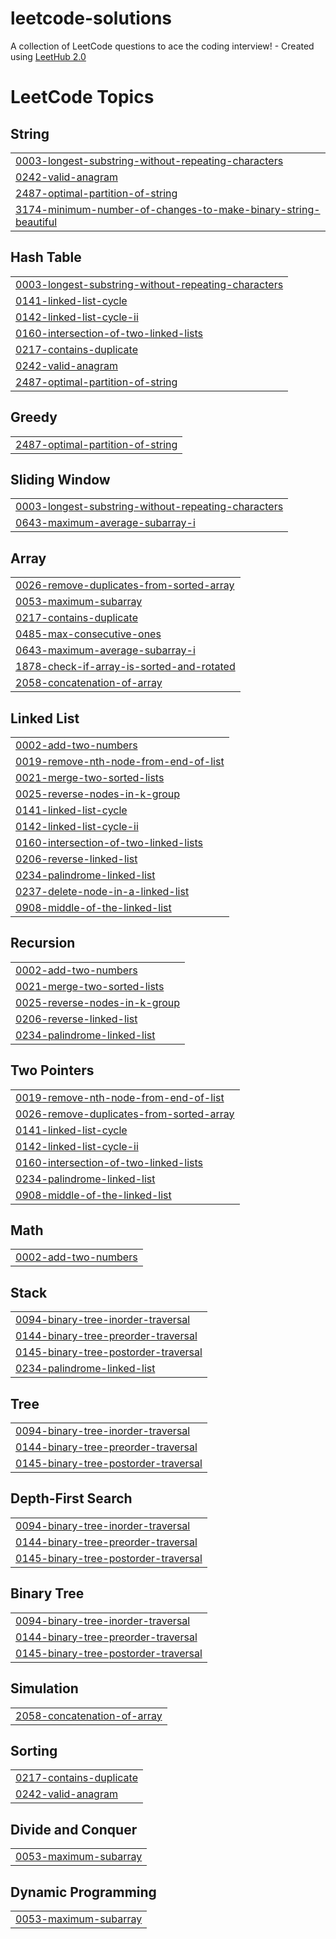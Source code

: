 # leetcode-solutions
A collection of LeetCode questions to ace the coding interview! - Created using [LeetHub 2.0](https://github.com/maitreya2954/LeetHub-2.0-Firefox)

<!---LeetCode Topics Start-->
# LeetCode Topics
## String
|  |
| ------- |
| [0003-longest-substring-without-repeating-characters](https://github.com/SanchitB23/leetcode-solutions/tree/master/0003-longest-substring-without-repeating-characters) |
| [0242-valid-anagram](https://github.com/SanchitB23/leetcode-solutions/tree/master/0242-valid-anagram) |
| [2487-optimal-partition-of-string](https://github.com/SanchitB23/leetcode-solutions/tree/master/2487-optimal-partition-of-string) |
| [3174-minimum-number-of-changes-to-make-binary-string-beautiful](https://github.com/SanchitB23/leetcode-solutions/tree/master/3174-minimum-number-of-changes-to-make-binary-string-beautiful) |
## Hash Table
|  |
| ------- |
| [0003-longest-substring-without-repeating-characters](https://github.com/SanchitB23/leetcode-solutions/tree/master/0003-longest-substring-without-repeating-characters) |
| [0141-linked-list-cycle](https://github.com/SanchitB23/leetcode-solutions/tree/master/0141-linked-list-cycle) |
| [0142-linked-list-cycle-ii](https://github.com/SanchitB23/leetcode-solutions/tree/master/0142-linked-list-cycle-ii) |
| [0160-intersection-of-two-linked-lists](https://github.com/SanchitB23/leetcode-solutions/tree/master/0160-intersection-of-two-linked-lists) |
| [0217-contains-duplicate](https://github.com/SanchitB23/leetcode-solutions/tree/master/0217-contains-duplicate) |
| [0242-valid-anagram](https://github.com/SanchitB23/leetcode-solutions/tree/master/0242-valid-anagram) |
| [2487-optimal-partition-of-string](https://github.com/SanchitB23/leetcode-solutions/tree/master/2487-optimal-partition-of-string) |
## Greedy
|  |
| ------- |
| [2487-optimal-partition-of-string](https://github.com/SanchitB23/leetcode-solutions/tree/master/2487-optimal-partition-of-string) |
## Sliding Window
|  |
| ------- |
| [0003-longest-substring-without-repeating-characters](https://github.com/SanchitB23/leetcode-solutions/tree/master/0003-longest-substring-without-repeating-characters) |
| [0643-maximum-average-subarray-i](https://github.com/SanchitB23/leetcode-solutions/tree/master/0643-maximum-average-subarray-i) |
## Array
|  |
| ------- |
| [0026-remove-duplicates-from-sorted-array](https://github.com/SanchitB23/leetcode-solutions/tree/master/0026-remove-duplicates-from-sorted-array) |
| [0053-maximum-subarray](https://github.com/SanchitB23/leetcode-solutions/tree/master/0053-maximum-subarray) |
| [0217-contains-duplicate](https://github.com/SanchitB23/leetcode-solutions/tree/master/0217-contains-duplicate) |
| [0485-max-consecutive-ones](https://github.com/SanchitB23/leetcode-solutions/tree/master/0485-max-consecutive-ones) |
| [0643-maximum-average-subarray-i](https://github.com/SanchitB23/leetcode-solutions/tree/master/0643-maximum-average-subarray-i) |
| [1878-check-if-array-is-sorted-and-rotated](https://github.com/SanchitB23/leetcode-solutions/tree/master/1878-check-if-array-is-sorted-and-rotated) |
| [2058-concatenation-of-array](https://github.com/SanchitB23/leetcode-solutions/tree/master/2058-concatenation-of-array) |
## Linked List
|  |
| ------- |
| [0002-add-two-numbers](https://github.com/SanchitB23/leetcode-solutions/tree/master/0002-add-two-numbers) |
| [0019-remove-nth-node-from-end-of-list](https://github.com/SanchitB23/leetcode-solutions/tree/master/0019-remove-nth-node-from-end-of-list) |
| [0021-merge-two-sorted-lists](https://github.com/SanchitB23/leetcode-solutions/tree/master/0021-merge-two-sorted-lists) |
| [0025-reverse-nodes-in-k-group](https://github.com/SanchitB23/leetcode-solutions/tree/master/0025-reverse-nodes-in-k-group) |
| [0141-linked-list-cycle](https://github.com/SanchitB23/leetcode-solutions/tree/master/0141-linked-list-cycle) |
| [0142-linked-list-cycle-ii](https://github.com/SanchitB23/leetcode-solutions/tree/master/0142-linked-list-cycle-ii) |
| [0160-intersection-of-two-linked-lists](https://github.com/SanchitB23/leetcode-solutions/tree/master/0160-intersection-of-two-linked-lists) |
| [0206-reverse-linked-list](https://github.com/SanchitB23/leetcode-solutions/tree/master/0206-reverse-linked-list) |
| [0234-palindrome-linked-list](https://github.com/SanchitB23/leetcode-solutions/tree/master/0234-palindrome-linked-list) |
| [0237-delete-node-in-a-linked-list](https://github.com/SanchitB23/leetcode-solutions/tree/master/0237-delete-node-in-a-linked-list) |
| [0908-middle-of-the-linked-list](https://github.com/SanchitB23/leetcode-solutions/tree/master/0908-middle-of-the-linked-list) |
## Recursion
|  |
| ------- |
| [0002-add-two-numbers](https://github.com/SanchitB23/leetcode-solutions/tree/master/0002-add-two-numbers) |
| [0021-merge-two-sorted-lists](https://github.com/SanchitB23/leetcode-solutions/tree/master/0021-merge-two-sorted-lists) |
| [0025-reverse-nodes-in-k-group](https://github.com/SanchitB23/leetcode-solutions/tree/master/0025-reverse-nodes-in-k-group) |
| [0206-reverse-linked-list](https://github.com/SanchitB23/leetcode-solutions/tree/master/0206-reverse-linked-list) |
| [0234-palindrome-linked-list](https://github.com/SanchitB23/leetcode-solutions/tree/master/0234-palindrome-linked-list) |
## Two Pointers
|  |
| ------- |
| [0019-remove-nth-node-from-end-of-list](https://github.com/SanchitB23/leetcode-solutions/tree/master/0019-remove-nth-node-from-end-of-list) |
| [0026-remove-duplicates-from-sorted-array](https://github.com/SanchitB23/leetcode-solutions/tree/master/0026-remove-duplicates-from-sorted-array) |
| [0141-linked-list-cycle](https://github.com/SanchitB23/leetcode-solutions/tree/master/0141-linked-list-cycle) |
| [0142-linked-list-cycle-ii](https://github.com/SanchitB23/leetcode-solutions/tree/master/0142-linked-list-cycle-ii) |
| [0160-intersection-of-two-linked-lists](https://github.com/SanchitB23/leetcode-solutions/tree/master/0160-intersection-of-two-linked-lists) |
| [0234-palindrome-linked-list](https://github.com/SanchitB23/leetcode-solutions/tree/master/0234-palindrome-linked-list) |
| [0908-middle-of-the-linked-list](https://github.com/SanchitB23/leetcode-solutions/tree/master/0908-middle-of-the-linked-list) |
## Math
|  |
| ------- |
| [0002-add-two-numbers](https://github.com/SanchitB23/leetcode-solutions/tree/master/0002-add-two-numbers) |
## Stack
|  |
| ------- |
| [0094-binary-tree-inorder-traversal](https://github.com/SanchitB23/leetcode-solutions/tree/master/0094-binary-tree-inorder-traversal) |
| [0144-binary-tree-preorder-traversal](https://github.com/SanchitB23/leetcode-solutions/tree/master/0144-binary-tree-preorder-traversal) |
| [0145-binary-tree-postorder-traversal](https://github.com/SanchitB23/leetcode-solutions/tree/master/0145-binary-tree-postorder-traversal) |
| [0234-palindrome-linked-list](https://github.com/SanchitB23/leetcode-solutions/tree/master/0234-palindrome-linked-list) |
## Tree
|  |
| ------- |
| [0094-binary-tree-inorder-traversal](https://github.com/SanchitB23/leetcode-solutions/tree/master/0094-binary-tree-inorder-traversal) |
| [0144-binary-tree-preorder-traversal](https://github.com/SanchitB23/leetcode-solutions/tree/master/0144-binary-tree-preorder-traversal) |
| [0145-binary-tree-postorder-traversal](https://github.com/SanchitB23/leetcode-solutions/tree/master/0145-binary-tree-postorder-traversal) |
## Depth-First Search
|  |
| ------- |
| [0094-binary-tree-inorder-traversal](https://github.com/SanchitB23/leetcode-solutions/tree/master/0094-binary-tree-inorder-traversal) |
| [0144-binary-tree-preorder-traversal](https://github.com/SanchitB23/leetcode-solutions/tree/master/0144-binary-tree-preorder-traversal) |
| [0145-binary-tree-postorder-traversal](https://github.com/SanchitB23/leetcode-solutions/tree/master/0145-binary-tree-postorder-traversal) |
## Binary Tree
|  |
| ------- |
| [0094-binary-tree-inorder-traversal](https://github.com/SanchitB23/leetcode-solutions/tree/master/0094-binary-tree-inorder-traversal) |
| [0144-binary-tree-preorder-traversal](https://github.com/SanchitB23/leetcode-solutions/tree/master/0144-binary-tree-preorder-traversal) |
| [0145-binary-tree-postorder-traversal](https://github.com/SanchitB23/leetcode-solutions/tree/master/0145-binary-tree-postorder-traversal) |
## Simulation
|  |
| ------- |
| [2058-concatenation-of-array](https://github.com/SanchitB23/leetcode-solutions/tree/master/2058-concatenation-of-array) |
## Sorting
|  |
| ------- |
| [0217-contains-duplicate](https://github.com/SanchitB23/leetcode-solutions/tree/master/0217-contains-duplicate) |
| [0242-valid-anagram](https://github.com/SanchitB23/leetcode-solutions/tree/master/0242-valid-anagram) |
## Divide and Conquer
|  |
| ------- |
| [0053-maximum-subarray](https://github.com/SanchitB23/leetcode-solutions/tree/master/0053-maximum-subarray) |
## Dynamic Programming
|  |
| ------- |
| [0053-maximum-subarray](https://github.com/SanchitB23/leetcode-solutions/tree/master/0053-maximum-subarray) |
<!---LeetCode Topics End-->